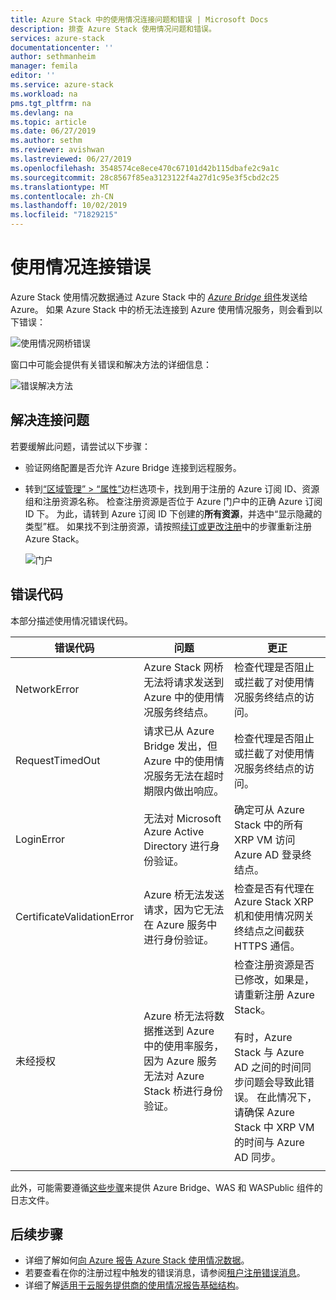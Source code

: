 ```yaml
---
title: Azure Stack 中的使用情况连接问题和错误 | Microsoft Docs
description: 排查 Azure Stack 使用情况问题和错误。
services: azure-stack
documentationcenter: ''
author: sethmanheim
manager: femila
editor: ''
ms.service: azure-stack
ms.workload: na
pms.tgt_pltfrm: na
ms.devlang: na
ms.topic: article
ms.date: 06/27/2019
ms.author: sethm
ms.reviewer: avishwan
ms.lastreviewed: 06/27/2019
ms.openlocfilehash: 3548574ce8ece470c67101d42b115dbafe2c9a1c
ms.sourcegitcommit: 28c8567f85ea3123122f4a27d1c95e3f5cbd2c25
ms.translationtype: MT
ms.contentlocale: zh-CN
ms.lasthandoff: 10/02/2019
ms.locfileid: "71829215"
---
```

# <a name="usage-connectivity-errors"></a>使用情况连接错误

Azure Stack 使用情况数据通过 Azure Stack 中的 [*Azure Bridge* 组件](azure-stack-usage-reporting.md)发送给 Azure。 如果 Azure Stack 中的桥无法连接到 Azure 使用情况服务，则会看到以下错误：

![使用情况网桥错误](media/azure-stack-usage-issues/usageerror2.png)

窗口中可能会提供有关错误和解决方法的详细信息：

![错误解决方法](media/azure-stack-usage-issues/usageerror3.png)

## <a name="resolve-connectivity-issues"></a>解决连接问题

若要缓解此问题，请尝试以下步骤：

- 验证网络配置是否允许 Azure Bridge 连接到远程服务。

- 转到[“区域管理” > “属性”](azure-stack-registration.md#verify-azure-stack-registration)边栏选项卡，找到用于注册的 Azure 订阅 ID、资源组和注册资源名称。 检查注册资源是否位于 Azure 门户中的正确 Azure 订阅 ID 下。 为此，请转到 Azure 订阅 ID 下创建的**所有资源**，并选中“显示隐藏的类型”框。 如果找不到注册资源，请按照[续订或更改注册](azure-stack-registration.md#renew-or-change-registration)中的步骤重新注册 Azure Stack。

  ![门户](media/azure-stack-usage-issues/stackres.png)

## <a name="error-codes"></a>错误代码

本部分描述使用情况错误代码。

| 错误代码                 | 问题                                                                                                                                             | 更正                                                                                                                                                                                                                                                                                        |
|----------------------------|---------------------------------------------------------------------------------------------------------------------------------------------------|----------------------------------------------------------------------------------------------------------------------------------------------------------------------------------------------------------------------------------------------------------------------------------------------------|
| NetworkError               | Azure Stack 网桥无法将请求发送到 Azure 中的使用情况服务终结点。                                                            | 检查代理是否阻止或拦截了对使用情况服务终结点的访问。                                                                                                                                                                                                             |
| RequestTimedOut            | 请求已从 Azure Bridge 发出，但 Azure 中的使用情况服务无法在超时期限内做出响应。                             | 检查代理是否阻止或拦截了对使用情况服务终结点的访问。                                                                                                                                                                                                                        |
| LoginError                 | 无法对 Microsoft Azure Active Directory 进行身份验证。                                                                                                             | 确定可从 Azure Stack 中的所有 XRP VM 访问 Azure AD 登录终结点。                                                                                                                                                                                                                     |
| CertificateValidationError | Azure 桥无法发送请求，因为它无法在 Azure 服务中进行身份验证。                                    | 检查是否有代理在 Azure Stack XRP 机和使用情况网关终结点之间截获 HTTPS 通信。                                                                                                                                                                                      |
| 未经授权               | Azure 桥无法将数据推送到 Azure 中的使用率服务，因为 Azure 服务无法对 Azure Stack 桥进行身份验证。 | 检查注册资源是否已修改，如果是，请重新注册 Azure Stack。 <br><br> 有时，Azure Stack 与 Azure AD 之间的时间同步问题会导致此错误。 在此情况下，请确保 Azure Stack 中 XRP VM 的时间与 Azure AD 同步。 |
|                            |                                                                                                                                                   |                                                                                                                                                                                                                                                                                                    |

此外，可能需要遵循[这些步骤](azure-stack-configure-on-demand-diagnostic-log-collection.md#using-pep-to-collect-diagnostic-logs)来提供 Azure Bridge、WAS 和 WASPublic 组件的日志文件。

## <a name="next-steps"></a>后续步骤

- 详细了解如何[向 Azure 报告 Azure Stack 使用情况数据](azure-stack-usage-reporting.md)。
- 若要查看在你的注册过程中触发的错误消息，请参阅[租户注册错误消息](azure-stack-registration-errors.md)。
- 详细了解[适用于云服务提供商的使用情况报告基础结构](azure-stack-csp-ref-infrastructure.md)。
